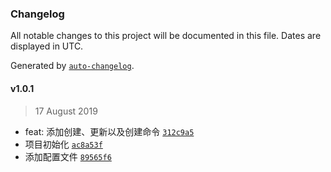 ### Changelog

All notable changes to this project will be documented in this file. Dates are displayed in UTC.

Generated by [`auto-changelog`](https://github.com/CookPete/auto-changelog).

#### v1.0.1

> 17 August 2019

- feat: 添加创建、更新以及创建命令 [`312c9a5`](https://github.com/zyyrabbit/leaf-cli/commit/312c9a504bdecae545e1396e1f69b56ed4caced2)
- 项目初始化 [`ac8a53f`](https://github.com/zyyrabbit/leaf-cli/commit/ac8a53f1a4c927036b9832e6482fb211b3828dde)
- 添加配置文件 [`89565f6`](https://github.com/zyyrabbit/leaf-cli/commit/89565f6530225927a00cba710425ea0bbc01cebc)

